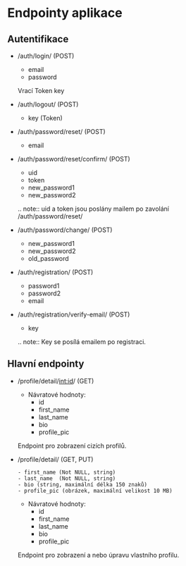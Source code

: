 Endpointy aplikace
=============

Autentifikace
-----

- /auth/login/ (POST)

    - email
    - password

    Vrací Token key

- /auth/logout/ (POST)

    - key (Token)

- /auth/password/reset/ (POST)

    - email

- /auth/password/reset/confirm/ (POST)

    - uid
    - token
    - new_password1
    - new_password2

    .. note:: uid a token jsou poslány mailem po zavolání /auth/password/reset/

- /auth/password/change/ (POST)

    - new_password1
    - new_password2
    - old_password


- /auth/registration/ (POST)

    - password1
    - password2
    - email

- /auth/registration/verify-email/ (POST)

    - key

    .. note:: Key se posílá emailem po registraci.



Hlavní endpointy
---------------------------

- /profile/detail/<int:id>/ (GET)
    
   - Návratové hodnoty:
      - id
      - first_name
      - last_name
      - bio
      - profile_pic

  Endpoint pro zobrazení cizích profilů.
  
  
- /profile/detail/ (GET, PUT)
   
      - first_name (Not NULL, string)
      - last_name  (Not NULL, string)
      - bio (string, maximální délka 150 znaků)
      - profile_pic (obrázek, maximální velikost 10 MB)
   
   - Návratové hodnoty:
      - id
      - first_name
      - last_name
      - bio
      - profile_pic
      
   Endpoint pro zobrazení a nebo úpravu vlastního profilu.
